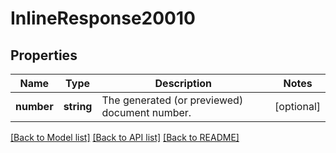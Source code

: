 # InlineResponse20010

## Properties
Name | Type | Description | Notes
------------ | ------------- | ------------- | -------------
**number** | **string** | The generated (or previewed) document number. | [optional] 

[[Back to Model list]](../../README.md#documentation-for-models) [[Back to API list]](../../README.md#documentation-for-api-endpoints) [[Back to README]](../../README.md)

